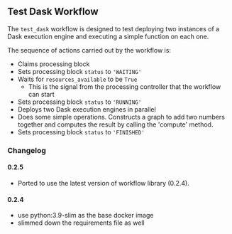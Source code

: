 ## Test Dask Workflow

The `test_dask` workflow is designed to test deploying two 
instances of a Dask execution engine and executing a simple function on each one. 

The sequence of actions carried out by the workflow is:

* Claims processing block
* Sets processing block `status` to `'WAITING'`
* Waits for `resources_available` to be `True`
    * This is the signal from the processing controller that the workflow can start
* Sets processing block `status` to `'RUNNING'`
* Deploys two Dask execution engines in parallel
* Does some simple operations. Constructs a graph to add two numbers together and computes
  the result by calling the 'compute' method.
* Sets processing block `status` to `'FINISHED'`

### Changelog

#### 0.2.5

- Ported to use the latest version of workflow library (0.2.4).

#### 0.2.4

- use python:3.9-slim as the base docker image
- slimmed down the requirements file as well